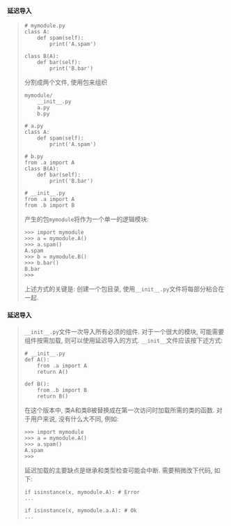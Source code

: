 #### 延迟导入

> ```
> # mymodule.py
> class A:
>     def spam(self):
>         print('A.spam')
> 
> class B(A):
>     def bar(self):
>         print('B.bar')
> ```
>
> 分割成两个文件, 使用包来组织
>
> ```
> mymodule/
>     __init__.py
>     a.py
>     b.py
> ```
>
> ```
> # a.py
> class A:
>     def spam(self):
>         print('A.spam')
> ```
>
> ```
> # b.py
> from .a import A
> class B(A):
>     def bar(self):
>         print('B.bar')
> ```
>
> ```
> # __init__.py
> from .a import A
> from .b import B
> ```
>
> 产生的包`mymodule`将作为一个单一的逻辑模块:
>
> ```
> >>> import mymodule
> >>> a = mymodule.A()
> >>> a.spam()
> A.spam
> >>> b = mymodule.B()
> >>> b.bar()
> B.bar
> >>>
> ```
>
> 上述方式的关键是: 创建一个包目录, 使用`__init__.py`文件将每部分粘合在一起. 

#### 延迟导入

> `__init__.py`文件一次导入所有必须的组件. 对于一个很大的模块, 可能需要组件按需加载, 则可以使用延迟导入的方式. `__init__`文件应该按下述方式:
>
> ```
> # __init__.py
> def A():
>     from .a import A
>     return A()
> 
> def B():
>     from .b import B
>     return B()
> ```
>
> 在这个版本中, 类A和类B被替换成在第一次访问时加载所需的类的函数. 对于用户来说, 没有什么大不同, 例如:
>
> ```
> >>> import mymodule
> >>> a = mymodule.A()
> >>> a.spam()
> A.spam
> >>>
> ```
>
> 延迟加载的主要缺点是继承和类型检查可能会中断. 需要稍微改下代码, 如下:
>
> ```
> if isinstance(x, mymodule.A): # Error
> ...
> 
> if isinstance(x, mymodule.a.A): # Ok
> ...
> ```
>
> 